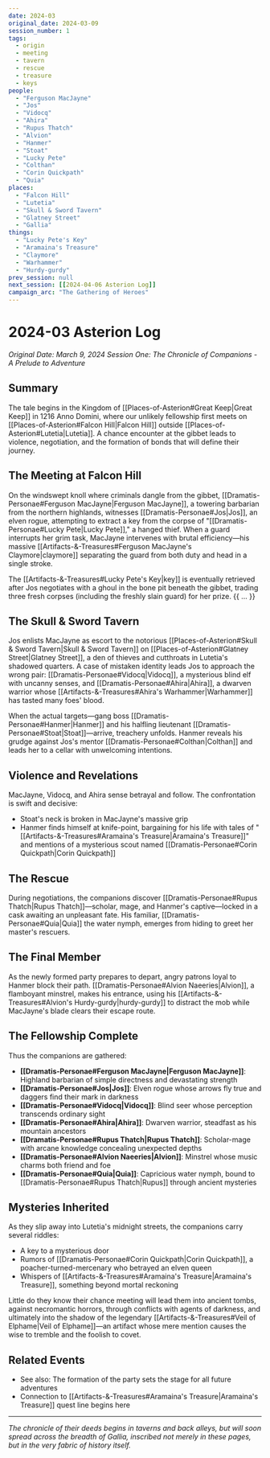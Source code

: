 ```yaml
---
date: 2024-03
original_date: 2024-03-09
session_number: 1
tags: 
  - origin
  - meeting
  - tavern
  - rescue
  - treasure
  - keys
people: 
  - "Ferguson MacJayne"
  - "Jos"
  - "Vidocq"
  - "Ahira"
  - "Rupus Thatch"
  - "Alvion"
  - "Hanmer"
  - "Stoat"
  - "Lucky Pete"
  - "Colthan"
  - "Corin Quickpath"
  - "Quia"
places:
  - "Falcon Hill"
  - "Lutetia"
  - "Skull & Sword Tavern"
  - "Glatney Street"
  - "Gallia"
things:
  - "Lucky Pete's Key"
  - "Aramaina's Treasure"
  - "Claymore"
  - "Warhammer"
  - "Hurdy-gurdy"
prev_session: null
next_session: [[2024-04-06 Asterion Log]]
campaign_arc: "The Gathering of Heroes"
---
```

# 2024-03 Asterion Log
*Original Date: March 9, 2024*
*Session One: The Chronicle of Companions - A Prelude to Adventure*

## Summary
The tale begins in the Kingdom of [[Places-of-Asterion#Great Keep|Great Keep]] in 1216 Anno Domini, where our unlikely fellowship first meets on [[Places-of-Asterion#Falcon Hill|Falcon Hill]] outside [[Places-of-Asterion#Lutetia|Lutetia]]. A chance encounter at the gibbet leads to violence, negotiation, and the formation of bonds that will define their journey.

## The Meeting at Falcon Hill
On the windswept knoll where criminals dangle from the gibbet, [[Dramatis-Personae#Ferguson MacJayne|Ferguson MacJayne]], a towering barbarian from the northern highlands, witnesses [[Dramatis-Personae#Jos|Jos]], an elven rogue, attempting to extract a key from the corpse of "[[Dramatis-Personae#Lucky Pete|Lucky Pete]]," a hanged thief. When a guard interrupts her grim task, MacJayne intervenes with brutal efficiency—his massive [[Artifacts-&-Treasures#Ferguson MacJayne's Claymore|claymore]] separating the guard from both duty and head in a single stroke.

The [[Artifacts-&-Treasures#Lucky Pete's Key|key]] is eventually retrieved after Jos negotiates with a ghoul in the bone pit beneath the gibbet, trading three fresh corpses (including the freshly slain guard) for her prize.
{{ ... }}
## The Skull & Sword Tavern
Jos enlists MacJayne as escort to the notorious [[Places-of-Asterion#Skull & Sword Tavern|Skull & Sword Tavern]] on [[Places-of-Asterion#Glatney Street|Glatney Street]], a den of thieves and cutthroats in Lutetia's shadowed quarters. A case of mistaken identity leads Jos to approach the wrong pair: [[Dramatis-Personae#Vidocq|Vidocq]], a mysterious blind elf with uncanny senses, and [[Dramatis-Personae#Ahira|Ahira]], a dwarven warrior whose [[Artifacts-&-Treasures#Ahira's Warhammer|Warhammer]] has tasted many foes' blood.

When the actual targets—gang boss [[Dramatis-Personae#Hanmer|Hanmer]] and his halfling lieutenant [[Dramatis-Personae#Stoat|Stoat]]—arrive, treachery unfolds. Hanmer reveals his grudge against Jos's mentor [[Dramatis-Personae#Colthan|Colthan]] and leads her to a cellar with unwelcoming intentions.

## Violence and Revelations
MacJayne, Vidocq, and Ahira sense betrayal and follow. The confrontation is swift and decisive:
- Stoat's neck is broken in MacJayne's massive grip
- Hanmer finds himself at knife-point, bargaining for his life with tales of "[[Artifacts-&-Treasures#Aramaina's Treasure|Aramaina's Treasure]]" and mentions of a mysterious scout named [[Dramatis-Personae#Corin Quickpath|Corin Quickpath]]

## The Rescue
During negotiations, the companions discover [[Dramatis-Personae#Rupus Thatch|Rupus Thatch]]—scholar, mage, and Hanmer's captive—locked in a cask awaiting an unpleasant fate. His familiar, [[Dramatis-Personae#Quia|Quia]] the water nymph, emerges from hiding to greet her master's rescuers.

## The Final Member
As the newly formed party prepares to depart, angry patrons loyal to Hanmer block their path. [[Dramatis-Personae#Alvion Naeeries|Alvion]], a flamboyant minstrel, makes his entrance, using his [[Artifacts-&-Treasures#Alvion's Hurdy-gurdy|hurdy-gurdy]] to distract the mob while MacJayne's blade clears their escape route.

## The Fellowship Complete
Thus the companions are gathered:
- **[[Dramatis-Personae#Ferguson MacJayne|Ferguson MacJayne]]**: Highland barbarian of simple directness and devastating strength
- **[[Dramatis-Personae#Jos|Jos]]**: Elven rogue whose arrows fly true and daggers find their mark in darkness  
- **[[Dramatis-Personae#Vidocq|Vidocq]]**: Blind seer whose perception transcends ordinary sight
- **[[Dramatis-Personae#Ahira|Ahira]]**: Dwarven warrior, steadfast as his mountain ancestors
- **[[Dramatis-Personae#Rupus Thatch|Rupus Thatch]]**: Scholar-mage with arcane knowledge concealing unexpected depths
- **[[Dramatis-Personae#Alvion Naeeries|Alvion]]**: Minstrel whose music charms both friend and foe
- **[[Dramatis-Personae#Quia|Quia]]**: Capricious water nymph, bound to [[Dramatis-Personae#Rupus Thatch|Rupus]] through ancient mysteries

## Mysteries Inherited
As they slip away into Lutetia's midnight streets, the companions carry several riddles:
- A key to a mysterious door
- Rumors of [[Dramatis-Personae#Corin Quickpath|Corin Quickpath]], a poacher-turned-mercenary who betrayed an elven queen
- Whispers of [[Artifacts-&-Treasures#Aramaina's Treasure|Aramaina's Treasure]], something beyond mortal reckoning

Little do they know their chance meeting will lead them into ancient tombs, against necromantic horrors, through conflicts with agents of darkness, and ultimately into the shadow of the legendary [[Artifacts-&-Treasures#Veil of Elphame|Veil of Elphame]]—an artifact whose mere mention causes the wise to tremble and the foolish to covet.

## Related Events
- See also: The formation of the party sets the stage for all future adventures
- Connection to [[Artifacts-&-Treasures#Aramaina's Treasure|Aramaina's Treasure]] quest line begins here

---
*The chronicle of their deeds begins in taverns and back alleys, but will soon spread across the breadth of Gallia, inscribed not merely in these pages, but in the very fabric of history itself.*
